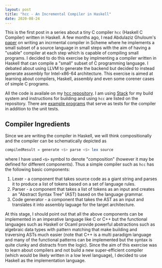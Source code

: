 ```yaml
---
layout: post
title: "hcc - An Incremental Compiler in Haskell"
date: 2020-08-24
---
```


This is the first post in a series about a tiny C compiler `hcc` (Haskell C Compiler) written in Haskell. A few months ago, I read Abdulaziz Ghuloum's [paper](http://scheme2006.cs.uchicago.edu/11-ghuloum.pdf) on writing an incrmental compiler in Scheme where he implements a small subset of a source language in small steps with the aim of having a "usable" compiler at each step which is capable of compiling small programs. I decided to do this exercise by implmenting a compiler written in Haskell that can compile a "small" subset of C programming language. I debated about using LLVM to generate the backend but decided to instead generate assembly for Intel-x86-64 architecture. This exercise is aimed at learning about compilers, Haskell, assembly and even some corener cases of simple C programs.

All the code is availale on my [hcc repository](https://github.com/karangovil/hcc). I am using [Stack](https://www.haskellstack.org/) for my build system and instructions for building and using `hcc` are listed on the repository. There are [example programs](https://github.com/karangovil/hcc/tree/master/examples) that serve as tests for the compiler in addition to the unit tests.

## Compiler Ingredients

Since we are writing the compiler in Haskell, we will think compositionally and the compiler can be schematically depicted as

``` haskell
compiledResult = generate <$> parse <$> lex source
```

where I have used `<$>` symbol to denote "composition" (however it may be defined for different components). Thus a simple compiler such as `hcc` has the following basic components:

1. Lexer - a component that takes source code as a giant string and parses it to produce a list of tokens based on a set of language rules. 
2. Parser - a component that takes a list of tokens as an input and creates an "Abstract Syntax Tree" (AST) based on the language grammar. 
3. Code generator - a component that takes the AST as an input and translates it into assembly laguage for the target architecture.

At this stage, I should point out that all the above components can be implemented in an imperative language like C or C++ but the functional languages such as Haskell or Ocaml provide powerful abstractions such as algebraic data types with pattern matching that make building and traversing ASTs much easier (note that C++ is a multi paradigm language and many of the functional patterns can be implemented but the syntax is quite clunky and distracts from the logic). Since the aim of this
exercise was to learn about compilers and not build a new super-efficient compiler (which would be likely written in a low level language), I decided to use Haskell as the implementation language.


